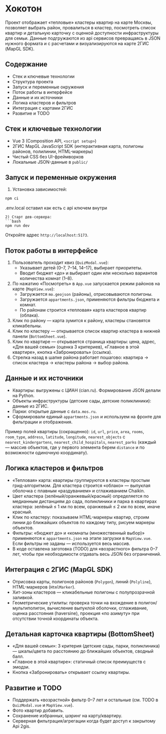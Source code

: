 # Хокотон

Проект отображает «тепловые» кластеры квартир на карте Москвы, позволяет выбрать район, провалиться в кластер, посмотреть список квартир и детальную карточку с оценкой доступности инфраструктуры для семьи. Данные подгружаются из api сервисов превращаясь в JSON нужного формата и с расчетами и визуализируются на карте 2ГИС (MapGL SDK).

## Содержание
- Стек и ключевые технологии
- Структура проекта
- Запуск и переменные окружения
- Поток работы в интерфейсе
- Данные и их источники
- Логика кластеров и фильтров
- Интеграция с картами 2ГИС
- Развитие и TODO

## Стек и ключевые технологии
- Vue 3 (Composition API, `<script setup>`)
- 2ГИС MapGL JavaScript SDK (интерактивная карта, полигоны районов, полилинии, HTML-маркеры)
- Чистый CSS без UI-фреймворков
- Локальные JSON-данные в `public/`

## Запуск и переменные окружения
1) Установка зависимостей:
```bash
npm ci
```
.env.local оставил как есть с api ключем внутри
```
2) Старт дев-сервера:
```bash
npm run dev
```
Откройте адрес `http://localhost:5173`.

## Поток работы в интерфейсе
1) Пользователь проходит квиз (`QuizModal.vue`):
   - Указывает детей (0–7, 7–14, 14–17), выбирает приоритеты.
   - Вводит бюджет «до» и выбирает один или несколько вариантов количества комнат (1–8).
2) По нажатию «Посмотреть» в `App.vue` запускается режим районов на карте (`MapView.vue`):
   - Загружается `mo.geojson` (районы), отрисовываются полигоны.
   - Загружается `appartments.json`, применяются фильтры бюджета и комнат.
   - По районам строится «тепловая» карта кластеров квартир (облака).
3) Клик по району — карта зумится к району, кластеры становятся кликабельны.
4) Клик по кластеру — открывается список квартир кластера в нижней панели (`BottomSheet.vue`).
5) Клик по квартире — открывается страница квартиры: цена, адрес, «Для вашей семьи» (оценка 3 критериев), «Главное в этой квартире», кнопка «Забронировать» (ссылка).
6) Стрелка назад в шапке района работает пошагово: квартира → список кластера → кластеры района → выбор района.

## Данные и их источники
- Квартиры: выгружены с ЦИАН (cian.ru). Формирование JSON делали на Python.
- Объекты инфраструктуры (детские сады, детские поликлиники): данные из 2ГИС.
- Парки: открытые данные с `data.mos.ru`.
- Сформировали единый `appartments.json` и используем на фронте для фильтрации и отображения.

Пример полей квартиры (сокращенно): `id`, `url`, `price`, `area`, `rooms`, `room_type`, `address`, `latitude`, `longitude`, `nearest_objects` с `nearest_kindergartens`, `nearest_child_hospitals`, `nearest_parks` (каждый — массив объектов, где у первого элемента берем `distance` и по возможности одиночную координату).

## Логика кластеров и фильтров
- «Тепловая» карта: квартиры группируются в кластеры простым грид-алгоритмом. Для кластера строится «облако» — выпуклая оболочка с плавным «раздуванием» и сглаживанием Chaikin.
- Цвет кластера (зелёный/оранжевый/красный) определяется по медианным дистанциям до сада, поликлиники и парка в квартирах кластера: зелёный ≤ 1 км по всем, оранжевый ≤ 2 км по всем, иначе красный.
- Клик по кластеру: показываем HTML-маркеры квартир, строим линии до ближайших объектов по каждому типу, рисуем маркеры объектов.
- Фильтры: «бюджет до» и «комнаты (множественный выбор)» применяются к `appartments.json` на этапе загрузки в `MapView.vue`. Если фильтры не заданы — используется весь массив.
- В коде оставлена заготовка (TODO) для «возрастного» фильтра 0–7 лет, чтобы при необходимости отдавать весь JSON без ограничений.

## Интеграция с 2ГИС (MapGL SDK)
- Отрисовка карты, полигонов районов (`Polygon`), линий (`Polyline`), HTML-маркеров (`HtmlMarker`).
- Хит-зоны кластеров — кликабельные полигоны с полупрозрачной заливкой.
- Геометрические утилиты: проверка точки на вхождение в полигон/мультиполигон, вычисление выпуклой оболочки, сглаживание, оценка расстояния (haversine), проекция «по азимуту» при отсутствии точной координаты объекта.

## Детальная карточка квартиры (BottomSheet)
- «Для вашей семьи»: 3 критерия (детские сады, парки, поликлиника) — шкалы/цвета по расстоянию до ближайших объектов, сводный балл.
- «Главное в этой квартире»: статичный список преимуществ с эмодзи.
- Кнопка «Забронировать» открывает ссылку квартиры.

## Развитие и TODO
- Поддержать «возрастной» фильтр 0–7 лет и остальные (см. TODO в `QuizModal.vue` и `MapView.vue`).
- Фото квартир добавить.
- Сохранение избранных, шэринг на карту/квартиру.
- Серверная фильтрация/агрегации когда будет доступ к закрытому Api 2gis.